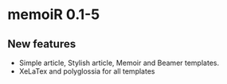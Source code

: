 # memoiR 0.1-5

## New features

* Simple article, Stylish article, Memoir and Beamer templates.
* XeLaTex and polyglossia for all templates
